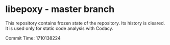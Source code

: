 # libepoxy - master branch

This repository contains frozen state of the repository.
Its history is cleared. It is used only for static code
analysis with Codacy.

Commit Time: 1710138224